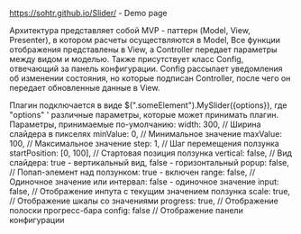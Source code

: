 https://sohtr.github.io/Slider/ - Demo page

Архитектура представляет собой MVP - паттерн (Model, View, Presenter), в котором расчеты осуществляются в Model, Все функции отображения представлены в View, а Controller передает параметры между видом и моделью. Также присутствует класс Config, отвечающий за панель конфигурации. Config рассылает уведомления об изменении состояния, но которые подписан Controller, после чего он передает обновленные данные в View.

Плагин подключается в виде $(".someElement").MySlider({options}), где "options" ' различные параметры, которые может принимать плагин. Параметры, принимаемые по-умолчанию:
            width: 300,                 //  Ширина слайдера в пикселях
            minValue: 0,                //  Минимальное значение
            maxValue: 100,              //  Максимальное значение
            step: 1,                    //  Шаг перемещения ползунка
            startPosition: [0, 100],    //  Стартовая позиция ползунка
            vertical: false,            //  Вид слайдера: true - вертикальный вид, false - горизонтальный 
            popup: false,               //  Попап-элемент над ползунком: true - включен 
            range: false,               //  Одиночное значение или интервал: false - одиночное значение
            input: false,               //  Отображение инпута с текущим значением ползунка
            scale: true,                //  Отображение шкалы со значениями
            progress: true,             //  Отображение полоски прогресс-бара
            config: false               //  Отображение панели конфигурации
        
